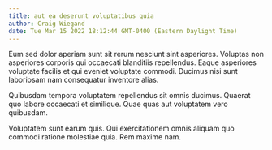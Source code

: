 ```yaml
---
title: aut ea deserunt voluptatibus quia
author: Craig Wiegand
date: Tue Mar 15 2022 18:12:44 GMT-0400 (Eastern Daylight Time)
---
```

Eum sed dolor aperiam sunt sit rerum nesciunt sint asperiores. Voluptas non asperiores corporis qui occaecati blanditiis repellendus. Eaque asperiores voluptate facilis et qui eveniet voluptate commodi. Ducimus nisi sunt laboriosam nam consequatur inventore alias.

 Quibusdam tempora voluptatem repellendus sit omnis ducimus. Quaerat quo labore occaecati et similique. Quae quas aut voluptatem vero quibusdam.

 Voluptatem sunt earum quis. Qui exercitationem omnis aliquam quo commodi ratione molestiae quia. Rem maxime nam.